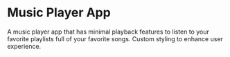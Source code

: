 # Music Player App

A music player app that has minimal playback features to listen to your favorite playlists full of your favorite songs. Custom styling to enhance user experience.

